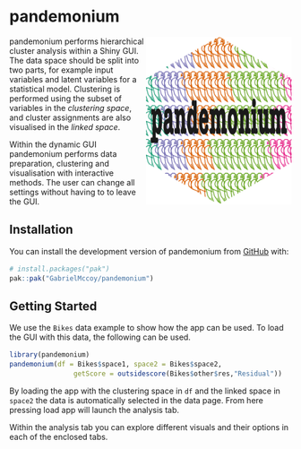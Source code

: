 
# pandemonium

<!-- badges: start -->

<img src="vignettes/Images/pandemonium.png" height="300px" align="right"/>
<!-- badges: end -->

pandemonium performs hierarchical cluster analysis within a Shiny GUI.
The data space should be split into two parts, for example input
variables and latent variables for a statistical model. Clustering is
performed using the subset of variables in the *clustering space*, and
cluster assignments are also visualised in the *linked space*.

Within the dynamic GUI pandemonium performs data preparation, clustering
and visualisation with interactive methods. The user can change all
settings without having to to leave the GUI.

## Installation

You can install the development version of pandemonium from
[GitHub](https://github.com/GabrielMccoy/pandemonium) with:

``` r
# install.packages("pak")
pak::pak("GabrielMccoy/pandemonium")
```

## Getting Started

We use the `Bikes` data example to show how the app can be used. To load
the GUI with this data, the following can be used.

``` r
library(pandemonium)
pandemonium(df = Bikes$space1, space2 = Bikes$space2, 
                getScore = outsidescore(Bikes$other$res,"Residual"))
```

By loading the app with the clustering space in `df` and the linked
space in `space2` the data is automatically selected in the data page.
From here pressing load app will launch the analysis tab.

Within the analysis tab you can explore different visuals and their
options in each of the enclosed tabs.
